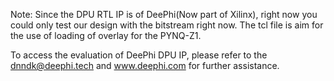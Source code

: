 Note: Since the DPU RTL IP is of DeePhi(Now part of Xilinx), right now you could only test our design with the bitstream right now. The tcl file is aim for the use of loading of overlay for the PYNQ-Z1.

To access the evaluation of DeePhi DPU IP, please refer to the dnndk@deephi.tech and www.deephi.com for further assistance.
